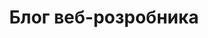 ---
layout: home
title: 'Блог веб-розробника'
head:
  - - meta
    - name: description
      content: Блог про веб-розробку
  - - meta
    - property: og:title
      content: Блог веб-розробника | Neuroweb
  - - meta
    - property: og:description
      content: Блог про веб-розробку
  - - meta
    - property: og:url
      content: https://neuroweb.pp.ua/blog
---